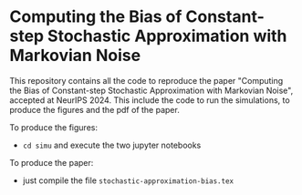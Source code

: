 # Computing the Bias of Constant-step Stochastic Approximation with Markovian Noise

This repository contains all the code to reproduce the paper "Computing the Bias of Constant-step Stochastic Approximation with Markovian Noise", accepted at NeurIPS 2024. This include the code to run the simulations, to produce the figures and the pdf of the paper.

To produce the figures:
- `cd simu` and execute the two jupyter notebooks

To produce the paper:
- just compile the file `stochastic-approximation-bias.tex`
